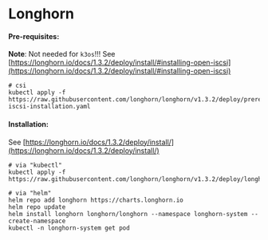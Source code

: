 # Longhorn

#### Pre-requisites:
**Note**: Not needed for `k3os`!!!
See [https://longhorn.io/docs/1.3.2/deploy/install/#installing-open-iscsi](https://longhorn.io/docs/1.3.2/deploy/install/#installing-open-iscsi)
```shell
# csi
kubectl apply -f https://raw.githubusercontent.com/longhorn/longhorn/v1.3.2/deploy/prerequisite/longhorn-iscsi-installation.yaml
```

#### Installation:
See [https://longhorn.io/docs/1.3.2/deploy/install/](https://longhorn.io/docs/1.3.2/deploy/install/)
```shell
# via "kubectl"
kubectl apply -f https://raw.githubusercontent.com/longhorn/longhorn/v1.3.2/deploy/longhorn.yaml

# via "helm"
helm repo add longhorn https://charts.longhorn.io
helm repo update
helm install longhorn longhorn/longhorn --namespace longhorn-system --create-namespace
kubectl -n longhorn-system get pod
```
